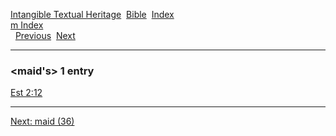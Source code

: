 [Intangible Textual Heritage](../../index)  [Bible](../index) 
[Index](index)   
[m Index](_m_)  
  [Previous](c07051)  [Next](c07053) 

------------------------------------------------------------------------

### &lt;maid's&gt; 1 entry

[Est 2:12](../kjv/est002.htm#012)  

------------------------------------------------------------------------

[Next: maid (36)](c07053)
